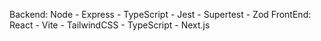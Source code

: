 Backend: Node - Express - TypeScript - Jest - Supertest - Zod
FrontEnd: React - Vite - TailwindCSS - TypeScript - Next.js
 